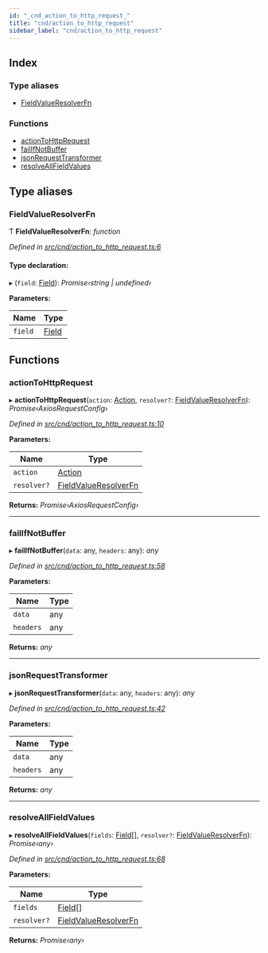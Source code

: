 ```yaml
---
id: "_cnd_action_to_http_request_"
title: "cnd/action_to_http_request"
sidebar_label: "cnd/action_to_http_request"
---
```


## Index

### Type aliases

* [FieldValueResolverFn](_cnd_action_to_http_request_.md#fieldvalueresolverfn)

### Functions

* [actionToHttpRequest](_cnd_action_to_http_request_.md#actiontohttprequest)
* [failIfNotBuffer](_cnd_action_to_http_request_.md#failifnotbuffer)
* [jsonRequestTransformer](_cnd_action_to_http_request_.md#jsonrequesttransformer)
* [resolveAllFieldValues](_cnd_action_to_http_request_.md#resolveallfieldvalues)

## Type aliases

###  FieldValueResolverFn

Ƭ **FieldValueResolverFn**: *function*

*Defined in [src/cnd/action_to_http_request.ts:6](https://github.com/comit-network/comit-js-sdk/blob/364611d/src/cnd/action_to_http_request.ts#L6)*

#### Type declaration:

▸ (`field`: [Field](../interfaces/_cnd_siren_.field.md)): *Promise‹string | undefined›*

**Parameters:**

Name | Type |
------ | ------ |
`field` | [Field](../interfaces/_cnd_siren_.field.md) |

## Functions

###  actionToHttpRequest

▸ **actionToHttpRequest**(`action`: [Action](../interfaces/_cnd_siren_.action.md), `resolver?`: [FieldValueResolverFn](_cnd_action_to_http_request_.md#fieldvalueresolverfn)): *Promise‹AxiosRequestConfig›*

*Defined in [src/cnd/action_to_http_request.ts:10](https://github.com/comit-network/comit-js-sdk/blob/364611d/src/cnd/action_to_http_request.ts#L10)*

**Parameters:**

Name | Type |
------ | ------ |
`action` | [Action](../interfaces/_cnd_siren_.action.md) |
`resolver?` | [FieldValueResolverFn](_cnd_action_to_http_request_.md#fieldvalueresolverfn) |

**Returns:** *Promise‹AxiosRequestConfig›*

___

###  failIfNotBuffer

▸ **failIfNotBuffer**(`data`: any, `headers`: any): *any*

*Defined in [src/cnd/action_to_http_request.ts:58](https://github.com/comit-network/comit-js-sdk/blob/364611d/src/cnd/action_to_http_request.ts#L58)*

**Parameters:**

Name | Type |
------ | ------ |
`data` | any |
`headers` | any |

**Returns:** *any*

___

###  jsonRequestTransformer

▸ **jsonRequestTransformer**(`data`: any, `headers`: any): *any*

*Defined in [src/cnd/action_to_http_request.ts:42](https://github.com/comit-network/comit-js-sdk/blob/364611d/src/cnd/action_to_http_request.ts#L42)*

**Parameters:**

Name | Type |
------ | ------ |
`data` | any |
`headers` | any |

**Returns:** *any*

___

###  resolveAllFieldValues

▸ **resolveAllFieldValues**(`fields`: [Field](../interfaces/_cnd_siren_.field.md)[], `resolver?`: [FieldValueResolverFn](_cnd_action_to_http_request_.md#fieldvalueresolverfn)): *Promise‹any›*

*Defined in [src/cnd/action_to_http_request.ts:68](https://github.com/comit-network/comit-js-sdk/blob/364611d/src/cnd/action_to_http_request.ts#L68)*

**Parameters:**

Name | Type |
------ | ------ |
`fields` | [Field](../interfaces/_cnd_siren_.field.md)[] |
`resolver?` | [FieldValueResolverFn](_cnd_action_to_http_request_.md#fieldvalueresolverfn) |

**Returns:** *Promise‹any›*
